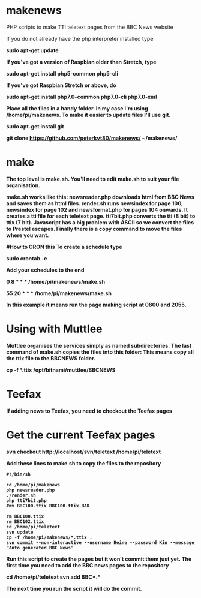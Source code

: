 # makenews
PHP scripts to make TTI teletext pages from the BBC News website

If you do not already have the php interpreter installed type

<b>sudo apt-get update

If you've got a version of Raspbian<b> older </b>than Stretch, type

<b>sudo apt-get install php5-common php5-cli</b>

If you've got Raspbian Stretch or above, do

<b>sudo apt-get install php7.0-common php7.0-cli php7.0-xml</b>

Place all the files in a handy folder. In my case I'm using /home/pi/makenews.
To make it easier to update files I'll use git.

<b>sudo apt-get install git</b>

<b>git clone https://github.com/peterkvt80/makenews/ ~/makenews/</b>
  
# make
The top level is make.sh. You'll need to edit make.sh to suit your file organisation.

make.sh works like this:
newsreader.php downloads html from BBC News and saves them as html files.
render.sh runs newsindex for page 100, newsindex for page 102 and newsformat.php for pages 104 onwards. It creates a tti file for each teletext page.
tti7bit.php converts the tti (8 bit) to ttix (7 bit). Javascript has a big problem with ASCII so we convert the files to Prestel escapes.
Finally there is a copy command to move the files where you want.

#How to CRON this
To create a schedule type

<b>sudo crontab -e</b>

Add your schedules to the end

  0  8 * * * /home/pi/makenews/make.sh

  55 20 * * * /home/pi/makenews/make.sh
  
In this example it means run the page making script at 0800 and 2055.

# Using with Muttlee
Muttlee organises the services simply as named subdirectories. The last command of make.sh copies the files into this folder:
This means copy all the ttix file to the BBCNEWS folder.

<b>cp -f *.ttix /opt/bitnami/muttlee/BBCNEWS</b>

# Teefax
If adding news to Teefax, you need to checkout the Teefax pages 
# Get the current Teefax pages

<b>svn checkout http://localhost/svn/teletext /home/pi/teletext</b>

Add these lines to make.sh to copy the files to the repository

    #!/bin/sh

    cd /home/pi/makenews
    php newsreader.php
    ./render.sh
    php tti7bit.php
    #mv BBC100.ttix BBC100.ttix.BAK

    rm BBC100.ttix
    rm BBC102.ttix
    cd /home/pi/teletext
    svn update
    cp -f /home/pi/makenews/*.ttix .
    svn commit --non-interactive --username Heine --password Kin --message "Auto generated BBC News"


Run this script to create the pages but it won't commit them just yet.
The first time you need to add the BBC news pages to the repository

<b>cd /home/pi/teletext</b>
<b>svn add BBC*.*</b>
    
The next time you run the script it will do the commit.
    

